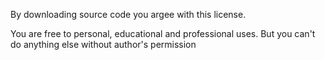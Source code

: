 By downloading source code you argee with this license.

You are free to personal, educational and professional uses. 
But you can't do anything else without author's permission



